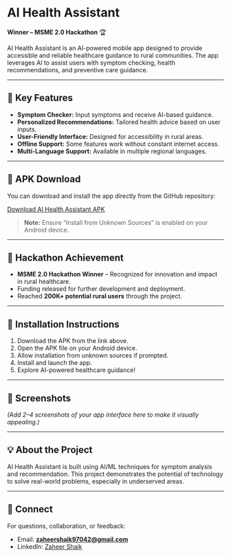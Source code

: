 # AI Health Assistant

**Winner – MSME 2.0 Hackathon** 🏆

AI Health Assistant is an AI-powered mobile app designed to provide accessible and reliable healthcare guidance to rural communities. The app leverages AI to assist users with symptom checking, health recommendations, and preventive care guidance.  

---

## 🚀 Key Features

- **Symptom Checker:** Input symptoms and receive AI-based guidance.  
- **Personalized Recommendations:** Tailored health advice based on user inputs.  
- **User-Friendly Interface:** Designed for accessibility in rural areas.  
- **Offline Support:** Some features work without constant internet access.  
- **Multi-Language Support:** Available in multiple regional languages.  

---

## 📱 APK Download

You can download and install the app directly from the GitHub repository:  

[Download AI Health Assistant APK](https://github.com/yourusername/AI-Health-Assistant/raw/main/AI_Health_Assistant.apk)  

> **Note:** Ensure “Install from Unknown Sources” is enabled on your Android device.

---

## 🏅 Hackathon Achievement

- **MSME 2.0 Hackathon Winner** – Recognized for innovation and impact in rural healthcare.  
- Funding released for further development and deployment.  
- Reached **200K+ potential rural users** through the project.  

---

## 🔧 Installation Instructions

1. Download the APK from the link above.  
2. Open the APK file on your Android device.  
3. Allow installation from unknown sources if prompted.  
4. Install and launch the app.  
5. Explore AI-powered healthcare guidance!  

---

## 📸 Screenshots

*(Add 2–4 screenshots of your app interface here to make it visually appealing.)*  

---

## 💡 About the Project

AI Health Assistant is built using AI/ML techniques for symptom analysis and recommendation. This project demonstrates the potential of technology to solve real-world problems, especially in underserved areas.  

---

## 🔗 Connect

For questions, collaboration, or feedback:  
- Email: **zaheershaik97042@gmail.com**  
- LinkedIn: [Zaheer Shaik](https://www.linkedin.com/in/zaheershaik2/)
